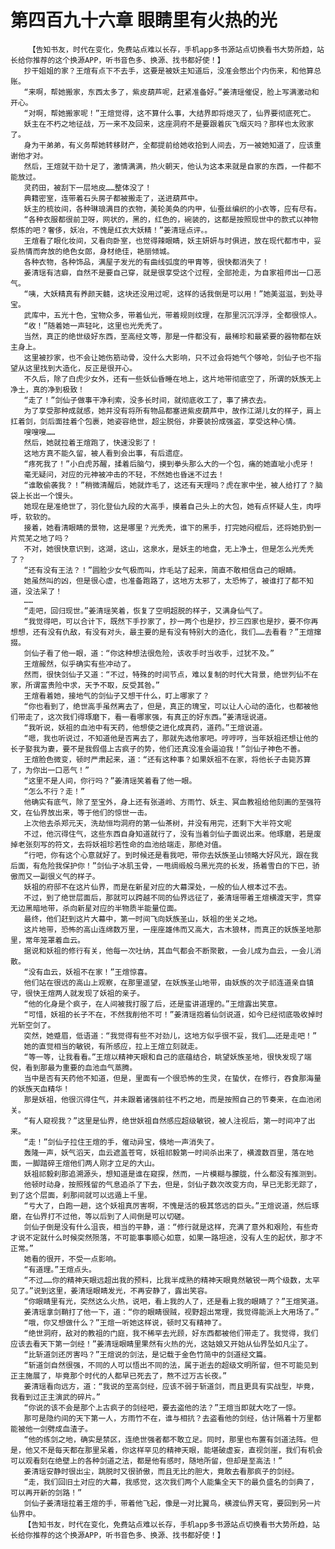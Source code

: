 # 第四百九十六章 眼睛里有火热的光
        【告知书友，时代在变化，免费站点难以长存，手机app多书源站点切换看书大势所趋，站长给你推荐的这个换源APP，听书音色多、换源、找书都好使！】
       抄干姐姐的家？王煊有点下不去手，这要是被妖主知道后，没准会憋出个内伤来，和他算总账。
       “来啊，帮她搬家，东西太多了，紫皮葫芦呢，赶紧准备好。”姜清瑶催促，脸上写满激动和开心。
       “对啊，帮她搬家呢！”王煊觉得，这不算什么事，大结界即将熄灭了，仙界要彻底死亡。
       妖主在不朽之地征战，万一来不及回来，这座洞府不是要跟着灰飞烟灭吗？那样也太败家了。
       身为干弟弟，有义务帮她转移财产，全都提前给她收拾到人间去，万一被她知道了，应该重谢他才对。
       然后，王煊就干劲十足了，激情满满，热火朝天，他认为这本来就是自家的东西，一件都不能放过。
       灵药田，被刮下一层地皮……整体没了！
       典籍密室，连带着石头房子都被搬走了，送进葫芦中。
       妖主的梳妆间，各种琳琅满目的衣物，美轮美奂的内甲，仙蚕丝编织的小衣等，应有尽有。
       “各种衣服都很前卫呀，网状的，黑的，红色的，碗装的，这都是按照现世中的款式以神物祭炼的吧？奢侈，妖冶，不愧是红衣大妖精！”姜清瑶点评。。
       王煊看了眼化妆间，又看向卧室，也觉得辣眼睛，妖主妍妍与时俱进，放在现代都市中，妥妥热情而奔放的绝色女郎，身材绝佳，艳丽倾城。
       各种衣物，各种饰品，满屋子发光的有曲线弧度的甲胄等，很快都消失了！
       姜清瑶有洁癖，自然不是要自己穿，就是很享受这个过程，全部抢走，为自家祖师出一口恶气。
       “咦，大妖精真有养颜天髓，这块还没用过呢，这样的话我倒是可以用！”她美滋滋，到处寻宝。
       武库中，五光十色，宝物众多，带着仙光，带着规则纹理，在那里沉沉浮浮，全都很惊人。
       “收！”随着她一声轻叱，这里也光秃秃了。
       当然，真正的绝世级好东西，至高经文等，那是一件都没有，最稀珍和最紧要的器物都在妖主身上。
       这里被抄家，也不会让她伤筋动骨，没什么大影响，只不过会将她气个够呛，剑仙子也不指望从这里找到大造化，反正是很开心。
       不久后，除了白虎少女外，还有一些妖仙昏睡在地上，这片地带彻底空了，所谓的妖族无上净土，真的净到极致！
       “走了！”剑仙子做事干净利索，没多长时间，就彻底收工了，事了拂衣去。
       为了享受那种成就感，她并没有将所有物品都塞进紫皮葫芦中，故作江湖儿女的样子，肩上扛着剑，剑后面挂着个包裹，她姿容绝世，超尘脱俗，非要装扮成强盗，享受这种心情。
       嗖嗖嗖……
       然后，她就拉着王煊跑了，快速没影了！
       这地方真不能久留，被人看到会出事，有后遗症。
       “疼死我了！”小白虎苏醒，揉着后脑勺，摸到拳头那么大的一个包，痛的她直呲小虎牙！
       毫无疑问，对应的元神被冲击的不轻，不然她也昏迷不过去！
       “谁敢偷袭我？！”稍微清醒后，她就炸毛了，这还有天理吗？虎在家中坐，被人给打了？脑袋上长出一个馒头。
       她现在是准绝世了，羽化登仙九段的大高手，摸着自己头上的大包，她有点怀疑人生，肉呼呼，软软的。
       接着，她看清眼睛的景物，这是哪里？光秃秃，谁下的黑手，打完她闷棍后，还将她扔到一片荒芜之地了吗？
       不对，她很快意识到，这湖，这山，这泉水，是妖主的地盘，无上净土，但是怎么光秃秃了？
       “还有没有王法？！”圆脸少女气极而叫，炸毛站了起来，简直不敢相信自己的眼睛。
       她虽然叫的凶，但是很心虚，也准备跑路了，这地方太邪了，太恐怖了，被谁打了都不知道，没法呆了！
       ……
       “走吧，回归现世。”姜清瑶笑着，恢复了空明超脱的样子，又满身仙气了。
       “我觉得吧，可以合计下，既然下手抄家了，抄一两个也是抄，抄三四家也是抄，要不你再想想，还有没有仇敌，有没有对头，最主要的是有没有特别大的造化，我们……去看看？”王煊撺掇。
       剑仙子看了他一眼，道：“你这种想法很危险，该收手时当收手，过犹不及。”
       王煊赧然，似乎确实有些冲动了。
       然而，很快剑仙子又道：“不过，特殊的时间节点，难以复制的时代大背景，绝世列仙不在家，所谓富贵险中求，天予不取，反受其咎。”
       王煊看着她，接地气的剑仙子又想干什么，盯上哪家了？
       “你也看到了，绝世高手虽然离去了，但是，真正的瑰宝，可以让人心动的造化，也都被他们带走了，这次我们得琢磨下，看一看哪家强，有真正的好东西。”姜清瑶说道。
       “我听说，妖祖的血池中有天药，他想使之进化成真药，道药。”王煊说道。
       “嗯，我也听说过，不知道他是否离去了，那就先选他家吧。哼哼哼，当年妖祖还想让他的长子娶我为妻，要不是我假借上古疯子的势，他们还真没准会逼迫我！”剑仙子神色不善。
       王煊脸色微变，顿时严肃起来，道：“还有这种事？如果妖祖不在家，将他长子击毙苏算了，为你出一口恶气！”
       “这里不是人间，你行吗？”姜清瑶笑着看了他一眼。
       “怎么不行？走！”
       他确实有底气，除了至宝外，身上还有张道岭、方雨竹、妖主、冥血教祖给他刻画的至强符文，在仙界放出来，等于他们的惊世一击。
       上次他去杀郑元天，洗劫恒均洞府的第一仙茶树，并没有用完，还剩下大半符文呢
       不过，他沉得住气，这些东西自身知道就行了，没有当着剑仙子面说出来。他琢磨，若是废掉老张刻写的符文，去将妖祖珍若性命的血池给端走，那绝对值。
       “行吧，你有这个心意就好了。到时候还是看我吧，带你去妖族圣山领略大好风光，跟在我后面，有危险我保护你！”剑仙子冰肌玉骨，一甩绸缎般乌黑光亮的长发，扬着雪白的下巴，骄傲而又一副很义气的样子。
       妖祖的府邸不在这片仙界，而是在新星对应的大幕深处，一般的仙人根本过不去。
       不过，到了绝世层面后，那就可以跨越不同的仙界远征了，姜清瑶带着王煊横渡天宇，贯穿无边黑暗地带，杀向新星对应的半物质半能量位面。
       最终，他们赶到这片大幕中，第一时间飞向妖族圣山，妖祖的坐关之地。
       这片地带，恐怖的高山连绵数万里，一座座雄伟而又高大，古木狼林，而真正的妖族圣地那里，常年笼罩着血云。
       据说和妖祖的修行有关，他每一次吐纳，其血气都会不断聚散，一会儿成为血云，一会儿消散。
       “没有血云，妖祖不在家！”王煊惊喜。
       他们站在很远的高山上观察，在那里遥望，在妖族圣山地带，由妖族的次子祁连道亲自镇守，很快王煊两人就发现了妖祖的亲子。
       “他的化身是个疯子，在人间被我打服了后，还是蛮讲道理的。”王煊露出笑意。
       “可惜，妖祖的长子不在，不然我削他不可！”姜清瑶抱着仙剑说道，如今已经彻底吸收掉时光斩空剑了。
       突然，她蹙眉，低语道：“我觉得有些不对劲儿，这地方似乎很不妥，我们……还是走吧！”
       她的直觉相当的敏锐，有所感应，拉上王煊立刻就走。
       “等一等，让我看看。”王煊以精神天眼和自己的底蕴结合，眺望妖族圣地，很快发现了端倪，看到那最为重要的血池血气蒸腾。
       当中是否有天药他不知道，但是，里面有一个很恐怖的生灵，在蛰伏，在修行，吞食那海量的妖族天血精华！
       那是妖祖，他很沉得住气，并未跟着诸强前往不朽之地，而是按照自己的节奏来，在血池闭关。
       “有人窥视我？”这里是仙界，绝世妖祖自然感应超级敏锐，被人注视后，第一时间冲了出来。
       “走！”剑仙子拉住王煊的手，催动异宝，倏地一声消失了。
       轰隆一声，妖气滔天，血云遮盖苍穹，妖祖祁毅第一时间杀出来了，横渡数百里，落在地面，一脚踏碎王煊他们两人刚才立足的大山。
       妖祖祁毅刹那追溯源头，想知道是谁在窥探，然而，一片模糊与朦胧，什么都没有推测到。
       他顿时动身，按照残留的气息追杀了下去，但是，剑仙子数次改变方向，早已无影无踪了，到了这个层面，刹那间就可以远遁上千里。
       “亏大了，白跑一趟，这个妖祖真厉害啊，不愧是活的极其悠远的巨头。”王煊说道，然后琢磨，在仙界打不过他，等以后到了人间倒是可以切磋。
       剑仙子倒是没有什么沮丧，相当的平静，道：“修行就是这样，充满了意外和艰险，有些奇才说不定就什么时候突然殒落，不可能事事顺心如意，如果一路坦途，没有人生的起伏，那才不正常。”
       她看的很开，不受一点影响。
       “有道理。”王煊点头。
       “不过……你的精神天眼远超出我的预料，比我半成熟的精神天眼竟然敏锐一两个级数，太罕见了。”说到这里，姜清瑶眼睛发光，不再安静了，露出笑容。
       “你眼睛里有光，突然这么火热，说吧，看上我的人了，还是看上我的眼睛了？”王煊笑道。
       姜清瑶拿剑鞘打了他一下，道：“你的眼睛很贼，视野超出常理，我觉得能派上大用场了。”
       “哦，你又想做什么？”王煊一听她这样说，顿时又有精神了。
       “绝世洞府，敌对的教祖的门庭，我不稀罕去光顾，好东西都被他们带走了。我觉得，我们应该去看天下第一剑经！”姜清瑶眼睛里果然有火热的光，这姑娘又开始从仙界坠如凡尘了。
       “比斩道剑还厉害吗？”王煊说的剑法，是记载于金色竹简中的剑道经文篇。
       “斩道剑自然很强，不同的人可以悟出不同的法，属于逝去的超级文明所留，但不可能见到正主施展了，毕竟那个时代的人都早已死去了，熬不过万古长夜。”
       姜清瑶看向远方，道：“我说的至高剑经，应该不弱于斩道剑，而且更具有实战型，毕竟，我看到过正主演武的碎片。”
       “你说的该不会是那个上古疯子的剑经吧，要去盗他的法？”王煊当即就大吃了一惊。
       那可是隐约间的天下第一人，方雨竹不在，谁与相抗？去盗看他的剑经，估计隔着十万里都能被他一剑劈成血渣子。
       “他的练剑之地，确实是禁区，连绝世强者都不敢立足。同时，那里也布置有剑道法阵。但是，他又不是每天都在那里呆着，你这样罕见的精神天眼，能堪破虚妄，直视剑崖，我们有机会可以观看刻在绝壁上的各种剑道之法，都是他有感时，随地所留，但却是至高法！”
       姜清瑶安静时很出尘，跳脱时又很骄傲，而且无比的胆大，竟敢去看那疯子的剑经。
       “走，我们回旧土对应的大幕，我感觉，这次我们两个人能集全天下的最负盛名的剑典了，可以再开新的剑路！”
       剑仙子姜清瑶拉着王煊的手，带着他飞起，像是一对比翼鸟，横渡仙界天穹，要回到另一片仙界中。
       【告知书友，时代在变化，免费站点难以长存，手机app多书源站点切换看书大势所趋，站长给你推荐的这个换源APP，听书音色多、换源、找书都好使！】